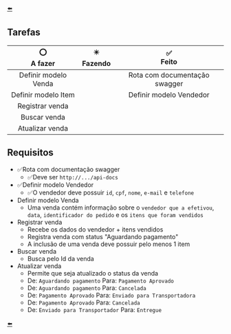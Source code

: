 [⬅️]

## Tarefas
|⭕<br> A fazer|✴️<br> Fazendo|✅<br> Feito|
|:-:|:-:|:-:|
|Definir modelo Venda||Rota com documentação swagger|
|Definir modelo Item||Definir modelo Vendedor|
|Registrar venda|||
|Buscar venda|||
|Atualizar venda|||

## Requisitos
- ✅Rota com documentação swagger
  - ✅Deve ser `http://.../api-docs`
- ✅Definir modelo Vendedor
  - ✅O vendedor deve possuir `id`, `cpf`, `nome`, `e-mail` e `telefone`
- Definir modelo Venda
  - Uma venda contém informação sobre o `vendedor que a efetivou`, `data`, `identificador do pedido` e os `itens que foram vendidos`
- Registrar venda
  - Recebe os dados do vendedor + itens vendidos
  - Registra venda com status "Aguardando pagamento"
  - A inclusão de uma venda deve possuir pelo menos 1 item
- Buscar venda
  - Busca pelo Id da venda
- Atualizar venda
  - Permite que seja atualizado o status da venda
  - De: `Aguardando pagamento` Para: `Pagamento Aprovado`
  - De: `Aguardando pagamento` Para: `Cancelada`
  - De: `Pagamento Aprovado` Para: `Enviado para Transportadora`
  - De: `Pagamento Aprovado` Para: `Cancelada`
  - De: `Enviado para Transportador` Para: `Entregue`

[⬅️]

[⬅️]: ../README.md